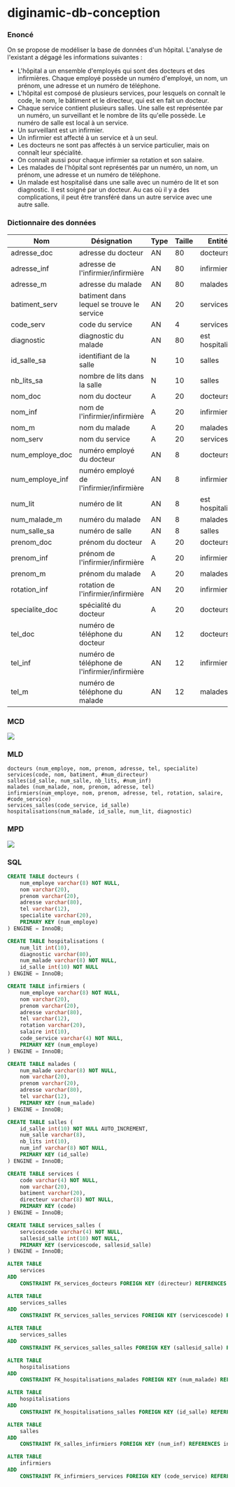 # diginamic-db-conception

### Enoncé

On se propose de modéliser la base de données d'un hôpital. L'analyse de l'existant a dégagé
les informations suivantes :

- L'hôpital a un ensemble d'employés qui sont des docteurs et des infirmières. Chaque
  employé possède un numéro d'employé, un nom, un prénom, une adresse et un numéro
  de téléphone.
- L'hôpital est composé de plusieurs services, pour lesquels on connaît le code, le nom, le
  bâtiment et le directeur, qui est en fait un docteur.
- Chaque service contient plusieurs salles. Une salle est représentée par un numéro, un
  surveillant et le nombre de lits qu'elle possède. Le numéro de salle est local à un service.
- Un surveillant est un infirmier.
- Un infirmier est affecté à un service et à un seul.
- Les docteurs ne sont pas affectés à un service particulier, mais on connaît leur spécialité.
- On connaît aussi pour chaque infirmier sa rotation et son salaire.
- Les malades de l'hôpital sont représentés par un numéro, un nom, un prénom, une
  adresse et un numéro de téléphone.
- Un malade est hospitalisé dans une salle avec un numéro de lit et son diagnostic. Il est
  soigné par un docteur. Au cas où il y a des complications, il peut être transféré dans un
  autre service avec une autre salle.

### Dictionnaire des données

| Nom             | Désignation                                   | Type | Taille | Entité          |
| --------------- | --------------------------------------------- | ---- | ------ | --------------- |
| adresse_doc     | adresse du docteur                            | AN   | 80     | docteurs        |
| adresse_inf     | adresse de l'infirmier/infirmière             | AN   | 80     | infirmiers      |
| adresse_m       | adresse du malade                             | AN   | 80     | malades         |
| batiment_serv   | batiment dans lequel se trouve le service     | AN   | 20     | services        |
| code_serv       | code du service                               | AN   | 4      | services        |
| diagnostic      | diagnostic du malade                          | AN   | 80     | est hospitalisé |
| id_salle_sa     | identifiant de la salle                       | N    | 10     | salles          |
| nb_lits_sa      | nombre de lits dans la salle                  | N    | 10     | salles          |
| nom_doc         | nom du docteur                                | A    | 20     | docteurs        |
| nom_inf         | nom de l'infirmier/infirmière                 | A    | 20     | infirmiers      |
| nom_m           | nom du malade                                 | A    | 20     | malades         |
| nom_serv        | nom du service                                | A    | 20     | services        |
| num_employe_doc | numéro employé du docteur                     | AN   | 8      | docteurs        |
| num_employe_inf | numéro employé de l'infirmier/infirmière      | AN   | 8      | infirmiers      |
| num_lit         | numéro de lit                                 | AN   | 8      | est hospitalisé |
| num_malade_m    | numéro du malade                              | AN   | 8      | malades         |
| num_salle_sa    | numéro de salle                               | AN   | 8      | salles          |
| prenom_doc      | prénom du docteur                             | A    | 20     | docteurs        |
| prenom_inf      | prénom de l'infirmier/infirmière              | A    | 20     | infirmiers      |
| prenom_m        | prénom du malade                              | A    | 20     | malades         |
| rotation_inf    | rotation de l'infirmier/infirmière            | AN   | 20     | infirmiers      |
| specialite_doc  | spécialité du docteur                         | A    | 20     | docteurs        |
| tel_doc         | numéro de téléphone du docteur                | AN   | 12     | docteurs        |
| tel_inf         | numéro de téléphone de l'infirmier/infirmière | AN   | 12     | infirmiers      |
| tel_m           | numéro de téléphone du malade                 | AN   | 12     | malades         |

### MCD

![](mcd.png)

### MLD

```
docteurs (num_employe, nom, prenom, adresse, tel, specialite)
services(code, nom, batiment, #num_directeur)
salles(id_salle, num_salle, nb_lits, #num_inf)
malades (num_malade, nom, prenom, adresse, tel)
infirmiers(num_employe, nom, prenom, adresse, tel, rotation, salaire, #code_service)
services_salles(code_service, id_salle)
hospitalisations(num_malade, id_salle, num_lit, diagnostic)
```

### MPD

![](mpd.png)

### SQL

```SQL
CREATE TABLE docteurs (
    num_employe varchar(8) NOT NULL,
    nom varchar(20),
    prenom varchar(20),
    adresse varchar(80),
    tel varchar(12),
    specialite varchar(20),
    PRIMARY KEY (num_employe)
) ENGINE = InnoDB;

CREATE TABLE hospitalisations (
    num_lit int(10),
    diagnostic varchar(80),
    num_malade varchar(8) NOT NULL,
    id_salle int(10) NOT NULL
) ENGINE = InnoDB;

CREATE TABLE infirmiers (
    num_employe varchar(8) NOT NULL,
    nom varchar(20),
    prenom varchar(20),
    adresse varchar(80),
    tel varchar(12),
    rotation varchar(20),
    salaire int(10),
    code_service varchar(4) NOT NULL,
    PRIMARY KEY (num_employe)
) ENGINE = InnoDB;

CREATE TABLE malades (
    num_malade varchar(8) NOT NULL,
    nom varchar(20),
    prenom varchar(20),
    adresse varchar(80),
    tel varchar(12),
    PRIMARY KEY (num_malade)
) ENGINE = InnoDB;

CREATE TABLE salles (
    id_salle int(10) NOT NULL AUTO_INCREMENT,
    num_salle varchar(8),
    nb_lits int(10),
    num_inf varchar(8) NOT NULL,
    PRIMARY KEY (id_salle)
) ENGINE = InnoDB;

CREATE TABLE services (
    code varchar(4) NOT NULL,
    nom varchar(20),
    batiment varchar(20),
    directeur varchar(8) NOT NULL,
    PRIMARY KEY (code)
) ENGINE = InnoDB;

CREATE TABLE services_salles (
    servicescode varchar(4) NOT NULL,
    sallesid_salle int(10) NOT NULL,
    PRIMARY KEY (servicescode, sallesid_salle)
) ENGINE = InnoDB;

ALTER TABLE
    services
ADD
    CONSTRAINT FK_services_docteurs FOREIGN KEY (directeur) REFERENCES docteurs (num_employe);

ALTER TABLE
    services_salles
ADD
    CONSTRAINT FK_services_salles_services FOREIGN KEY (servicescode) REFERENCES services (code);

ALTER TABLE
    services_salles
ADD
    CONSTRAINT FK_services_salles_salles FOREIGN KEY (sallesid_salle) REFERENCES salles (id_salle);

ALTER TABLE
    hospitalisations
ADD
    CONSTRAINT FK_hospitalisations_malades FOREIGN KEY (num_malade) REFERENCES malades (num_malade);

ALTER TABLE
    hospitalisations
ADD
    CONSTRAINT FK_hospitalisations_salles FOREIGN KEY (id_salle) REFERENCES salles (id_salle);

ALTER TABLE
    salles
ADD
    CONSTRAINT FK_salles_infirmiers FOREIGN KEY (num_inf) REFERENCES infirmiers (num_employe);

ALTER TABLE
    infirmiers
ADD
    CONSTRAINT FK_infirmiers_services FOREIGN KEY (code_service) REFERENCES services (code);
```

